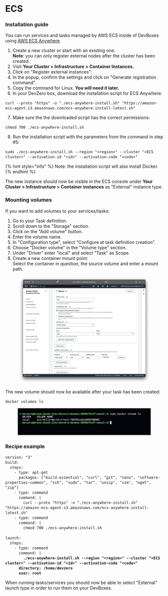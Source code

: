 # ECS

### Installation guide

You can run services and tasks managed by AWS ECS inside of DevBoxes using [AWS ECS Anywhere](https://aws.amazon.com/ecs/anywhere).

1. Create a new cluster or start with an existing one.\
   **Note**: you can only register external nodes after the cluster has been created.
2. Visit **Your Cluster > Infrastructure > Container Instances.**
3. Click on "Register external instances".
4. In the popup, confirm the settings and click on "Generate registration command".
5. Copy the command for Linux. **You will need it later.**
6. In your DevZero box, download the installation script for ECS Anywhere:

```
curl --proto "https" -o "./ecs-anywhere-install.sh" "https://amazon-ecs-agent.s3.amazonaws.com/ecs-anywhere-install-latest.sh"
```

7. Make sure the the downloaded script has the correct permissions:

```
chmod 700 ./ecs-anywhere-install.sh
```

8. Run the installation script with the parameters from the command in step #5:

```
sudo ./ecs-anywhere-install.sh --region "<region>" --cluster "<ECS cluster>" --activation-id "<id>" --activation-code "<code>"
```

{% hint style="info" %}
Note: the installation script will also install Docker.
{% endhint %}

The new instance should now be visible in the ECS console under **Your Cluster > Infrastructure > Container instances** as "External" instance type.

### Mounting volumes

If you want to add volumes to your services/tasks:

1. Go to your Task definition.
2. Scroll down to the "Storage" section.
3. Click on the "Add volume" button.
4. Enter the volume name.
5. In "Configuration type", select "Configure at task definition creation".
6. Choose "Docker volume" in the "Volume type" section.
7. Under "Driver" enter "local" and select "Task" as Scope.
8. Create a new container mount point:\
   Select the container in question, the source volume and enter a mount path.

<figure><img src="../../../.gitbook/assets/Screenshot 2024-07-31 at 14.53.21.png" alt=""><figcaption></figcaption></figure>

The new volume should now be available after your task has been created:

```
docker volumes ls
```

<figure><img src="../../../.gitbook/assets/Screenshot 2024-07-31 at 14.54.42.png" alt=""><figcaption></figcaption></figure>

### Recipe example

<pre class="language-yaml"><code class="lang-yaml">version: "3"
build:
  steps:
    - type: apt-get
      packages: ["build-essential", "curl", "git", "nano", "software-properties-common", "ssh", "sudo", "tar", "unzip", "vim", "wget", "zip"]
    - type: command
      command: |
        curl --proto "https" -o "./ecs-anywhere-install.sh" "https://amazon-ecs-agent.s3.amazonaws.com/ecs-anywhere-install-latest.sh"
    - type: command
      command: |
        chmod 700 ./ecs-anywhere-install.sh

launch:
  steps:
    - type: command
      command: |
<strong>        ./ecs-anywhere-install.sh --region "&#x3C;region>" --cluster "&#x3C;ECS cluster>" --activation-id "&#x3C;id>" --activation-code "&#x3C;code>"
</strong><strong>      directory: /home/devzero
</strong><strong>      user: root
</strong></code></pre>

When running tasks/services you should now be able to select "External" launch type in order to run them on your DevBoxes.
